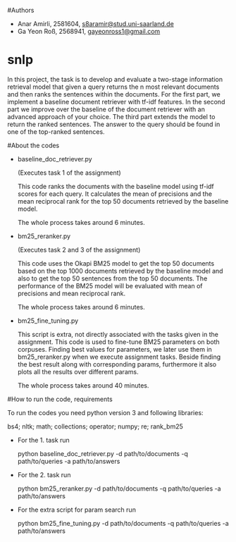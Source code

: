 #Authors
- Anar Amirli, 2581604, s8aramir@stud.uni-saarland.de
- Ga Yeon Roß, 2568941, gayeonross1@gmail.com 

# snlp
In this project, the task is to develop and evaluate a two-stage information retrieval model that given a query returns the n most relevant documents and then ranks the sentences within the documents. For the first part, we implement a baseline document retriever with tf-idf features. In the second part we improve over the baseline of the document retriever with an advanced approach of your choice. The third part extends the model to return the ranked sentences. The answer to the query should be found in one of the top-ranked sentences. 


#About the codes 

- baseline_doc_retriever.py

	(Executes task 1 of the assignment)

	This code ranks the documents with the baseline model using tf-idf scores for each query. 
	It calculates the mean of precisions and the mean reciprocal rank for the top 50 documents retrieved by the baseline model.

	The whole process takes around 6 minutes. 

- bm25_reranker.py 

	(Executes task 2 and 3 of the assignment)

	This code uses the Okapi BM25 model to get the top 50 documents based on the top 1000 documents retrieved by the baseline model and also to get the top 50 sentences from the top 50 documents.
	The performance of the BM25 model will be evaluated with mean of precisions and mean reciprocal rank. 

	The whole process takes around 6 minutes. 

- bm25_fine_tuning.py

	This script is extra, not directly associated with the tasks given in the assignment. This code is used to fine-tune BM25 parameters on both corpuses. Finding best values for parameters, we later use them in bm25_reranker.py when we execute assignment tasks. Beside finding the best result along with corresponding params, furthermore it also plots all the results over different params.

	The whole process takes around 40 minutes. 

#How to run the code, requirements

To run the codes you need python version 3 and following libraries:

bs4; nltk; math; collections; operator; numpy; re; rank_bm25

- For the 1. task run

	python baseline_doc_retriever.py -d path/to/documents -q path/to/queries -a path/to/answers

- For the 2. task run 

	python bm25_reranker.py  -d path/to/documents -q path/to/queries -a path/to/answers

- For the extra script for param search run
        
	python bm25_fine_tuning.py -d path/to/documents -q path/to/queries -a path/to/answers
